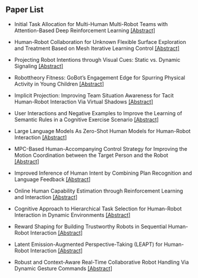 ## Paper List

- Initial Task Allocation for Multi-Human Multi-Robot Teams with Attention-Based Deep Reinforcement Learning
[[Abstract]](https://events.infovaya.com/presentation?id=109667)

- Human-Robot Collaboration for Unknown Flexible Surface Exploration and Treatment Based on Mesh Iterative Learning Control
[[Abstract]](https://events.infovaya.com/presentation?id=109670)

- Projecting Robot Intentions through Visual Cues: Static vs. Dynamic Signaling
[[Abstract]](https://events.infovaya.com/presentation?id=109673)

- Robottheory Fitness: GoBot’s Engagement Edge for Spurring Physical Activity in Young Children
[[Abstract]](https://events.infovaya.com/presentation?id=109676)

- Implicit Projection: Improving Team Situation Awareness for Tacit Human-Robot Interaction Via Virtual Shadows
[[Abstract]](https://events.infovaya.com/presentation?id=109679)

- User Interactions and Negative Examples to Improve the Learning of Semantic Rules in a Cognitive Exercise Scenario
[[Abstract]](https://events.infovaya.com/presentation?id=109682)

- Large Language Models As Zero-Shot Human Models for Human-Robot Interaction
[[Abstract]](https://events.infovaya.com/presentation?id=109685)

- MPC-Based Human-Accompanying Control Strategy for Improving the Motion Coordination between the Target Person and the Robot
[[Abstract]](https://events.infovaya.com/presentation?id=109688)

- Improved Inference of Human Intent by Combining Plan Recognition and Language Feedback
[[Abstract]](https://events.infovaya.com/presentation?id=109691)

- Online Human Capability Estimation through Reinforcement Learning and Interaction
[[Abstract]](https://events.infovaya.com/presentation?id=109694)

- Cognitive Approach to Hierarchical Task Selection for Human-Robot Interaction in Dynamic Environments
[[Abstract]](https://events.infovaya.com/presentation?id=109697)

- Reward Shaping for Building Trustworthy Robots in Sequential Human-Robot Interaction
[[Abstract]](https://events.infovaya.com/presentation?id=109700)

- Latent Emission-Augmented Perspective-Taking (LEAPT) for Human-Robot Interaction
[[Abstract]](https://events.infovaya.com/presentation?id=109703)

- Robust and Context-Aware Real-Time Collaborative Robot Handling Via Dynamic Gesture Commands
[[Abstract]](https://events.infovaya.com/presentation?id=109706)

